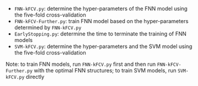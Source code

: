 - `FNN-kFCV.py`: determine the hyper-parameters of the FNN model using the five-fold cross-validation
- `FNN-kFCV-Further.py`: train FNN model based on the hyper-parameters determined by `FNN-kFCV.py`
- `EarlyStopping.py`: determine the time to terminate the training of FNN models
- `SVM-kFCV.py`: determine the hyper-parameters and the SVM model using the five-fold cross-validation

Note: to train FNN models, run `FNN-kFCV.py` first and then run `FNN-kFCV-Further.py` with the optimal FNN structures; to train SVM models, run `SVM-kFCV.py` directly
